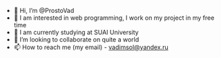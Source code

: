 - 👋 Hi, I’m @ProstoVad
- 👀 I am interested in web programming, I work on my project in my free time
- 🌱 I am currently studying at SUAI University
- 💞️ I’m looking to collaborate on quite a world
- 📫 How to reach me (my email) - vadimsol@yandex.ru

<!---
ProstoVad/ProstoVad is a ✨ special ✨ repository because its `README.md` (this file) appears on your GitHub profile.
You can click the Preview link to take a look at your changes.
--->
